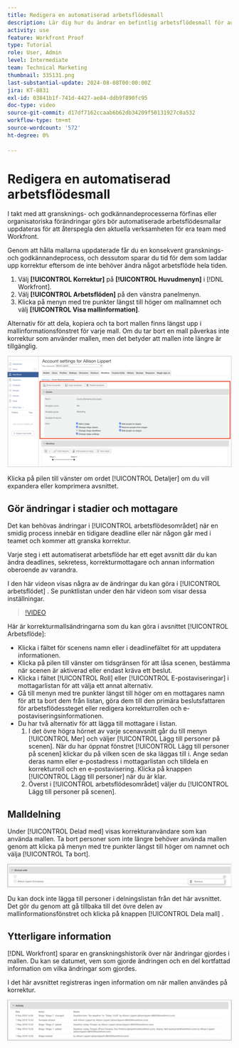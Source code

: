 ```yaml
---
title: Redigera en automatiserad arbetsflödesmall
description: Lär dig hur du ändrar en befintlig arbetsflödesmall för automatisk korrektur i  [!DNL &#x200B; Workfront].
activity: use
feature: Workfront Proof
type: Tutorial
role: User, Admin
level: Intermediate
team: Technical Marketing
thumbnail: 335131.png
last-substantial-update: 2024-08-08T00:00:00Z
jira: KT-8831
exl-id: 03841b1f-741d-4427-ae84-ddb9f890fc95
doc-type: video
source-git-commit: d17df7162ccaab6b62db34209f50131927c0a532
workflow-type: tm+mt
source-wordcount: '572'
ht-degree: 0%

---
```


# Redigera en automatiserad arbetsflödesmall

I takt med att gransknings- och godkännandeprocesserna förfinas eller organisatoriska förändringar görs bör automatiserade arbetsflödesmallar uppdateras för att återspegla den aktuella verksamheten för era team med Workfront.

Genom att hålla mallarna uppdaterade får du en konsekvent gransknings- och godkännandeprocess, och dessutom sparar du tid för dem som laddar upp korrektur eftersom de inte behöver ändra något arbetsflöde hela tiden.

1. Välj **[!UICONTROL Korrektur]** på **[!UICONTROL Huvudmenyn]** i [!DNL Workfront].
1. Välj **[!UICONTROL Arbetsflöden]** på den vänstra panelmenyn.
1. Klicka på menyn med tre punkter längst till höger om mallnamnet och välj **[!UICONTROL Visa mallinformation]**.

Alternativ för att dela, kopiera och ta bort mallen finns längst upp i mallinformationsfönstret för varje mall. Om du tar bort en mall påverkas inte korrektur som använder mallen, men det betyder att mallen inte längre är tillgänglig.

![Mallinformationsfönstret](assets/proof-system-setup-edit-templates-details-area.png)


Klicka på pilen till vänster om ordet [!UICONTROL Detaljer] om du vill expandera eller komprimera avsnittet.

## Gör ändringar i stadier och mottagare

Det kan behövas ändringar i [!UICONTROL arbetsflödesområdet] när en smidig process innebär en tidigare deadline eller när någon går med i teamet och kommer att granska korrektur.

Varje steg i ett automatiserat arbetsflöde har ett eget avsnitt där du kan ändra deadlines, sekretess, korrekturmottagare och annan information oberoende av varandra.

I den här videon visas några av de ändringar du kan göra i [!UICONTROL arbetsflödet] . Se punktlistan under den här videon som visar dessa inställningar.

>[!VIDEO](https://video.tv.adobe.com/v/335131/?quality=12&learn=on&enablevpops)

Här är korrekturmallsändringarna som du kan göra i avsnittet [!UICONTROL Arbetsflöde]:

* Klicka i fältet för scenens namn eller i deadlinefältet för att uppdatera informationen.
* Klicka på pilen till vänster om tidsgränsen för att låsa scenen, bestämma när scenen är aktiverad eller endast kräva ett beslut.
* Klicka i fältet [!UICONTROL Roll] eller [!UICONTROL E-postaviseringar] i mottagarlistan för att välja ett annat alternativ.
* Gå till menyn med tre punkter längst till höger om en mottagares namn för att ta bort dem från listan, göra dem till den primära beslutsfattaren för arbetsflödessteget eller redigera korrekturrollen och e-postaviseringsinformationen.
* Du har två alternativ för att lägga till mottagare i listan.
   1. I det övre högra hörnet av varje scenavsnitt går du till menyn [!UICONTROL Mer] och väljer [!UICONTROL Lägg till personer på scenen]. När du har öppnat fönstret [!UICONTROL Lägg till personer på scenen] klickar du på vilken scen de ska läggas till i. Ange sedan deras namn eller e-postadress i mottagarlistan och tilldela en korrekturroll och en e-postavisering. Klicka på knappen [!UICONTROL Lägg till personer] när du är klar.
   1. Överst i [!UICONTROL arbetsflödesområdet] väljer du [!UICONTROL Lägg till personer på scenen].

## Malldelning

Under [!UICONTROL Delad med] visas korrekturanvändare som kan använda mallen. Ta bort personer som inte längre behöver använda mallen genom att klicka på menyn med tre punkter längst till höger om namnet och välja [!UICONTROL Ta bort].

![[!UICONTROL Delad med &#x200B;]-lista](assets/proof-system-setups-edit-template-shared-with.png)

Du kan dock inte lägga till personer i delningslistan från det här avsnittet. Det gör du genom att gå tillbaka till det övre delen av mallinformationsfönstret och klicka på knappen [!UICONTROL Dela mall] .

## Ytterligare information

[!DNL Workfront] sparar en granskningshistorik över när ändringar gjordes i mallen. Du kan se datumet, vem som gjorde ändringen och en del kortfattad information om vilka ändringar som gjordes.

I det här avsnittet registreras ingen information om när mallen användes på korrektur.

![Lista över korrekturaktiviteter](assets/proof-system-setups-edit-template-activity.png)
